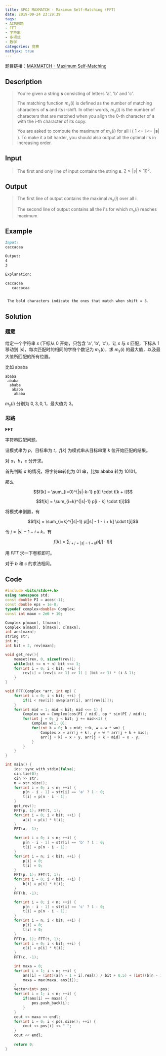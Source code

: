 ```yaml
---
title: SPOJ MAXMATCH - Maximum Self-Matching (FFT)
date: 2019-09-24 23:29:39
tags:
- ACM刷题
- FFT
- 字符串
- 多项式
- 数学
categories: 竞赛
mathjax: true
---
```


题目链接：[MAXMATCH - Maximum Self-Matching](https://www.spoj.com/problems/MAXMATCH/en/)

## Description

> You're given a string **s** consisting of letters 'a', 'b' and 'c'.
> 
> The matching function $m_s( i )$ is defined as the number of matching characters of **s** and its i-shift. In other words, $m_s( i )$ is the number of characters that are matched when you align the 0-th character of **s** with the i-th character of its copy.
> 
> You are asked to compute the maximum of $m_s( i )$ for all i ( 1 <= i <= |**s**| ). To make it a bit harder, you should also output all the optimal i's in increasing order.

<!--more-->

## Input
> The first and only line of input contains the string **s**. $2 \le |s| \le 10^5$.

## Output
> The first line of output contains the maximal $m_s( i )$ over all i.
> 
> The second line of output contains all the i's for which $m_s( i )$ reaches maximum.

## Example

```markdown
Input:
caccacaa

Output:
4
3

Explanation:

caccacaa
   caccacaa


 The bold characters indicate the ones that match when shift = 3.
```


## Solution

### 题意

给定一个字符串 $s$ (下标从 $0$ 开始，只包含 'a', 'b', 'c')，让 $s$ 与 $s$ 匹配，下标从 $1$ 移动到 $|s|$，每次匹配时的相同的字符个数记为 $m_s( i )$，求 $m_s( i )$ 的最大值，以及最大值所匹配的所有位置。

比如 ababa

```
ababa
 ababa
  ababa
   ababa
    ababa
```

$m_s( i )$ 分别为 $0, 3, 0, 1$，最大值为 $3$。

### 思路

**FFT**

字符串匹配问题。

设模式串为 $p$，目标串为 $t$，$f[k]$ 为模式串从目标串第 $k$ 位开始匹配的结果。

对 $a$，$b$，$c$ 分开求。

首先判断 $a$ 的情况，将字符串转化为 01 串，比如 ababa 转为 10101。

那么

$$f[k] = \sum_{i=0}^{|s|-k-1} p[i] \cdot t[k + i]$$

$$f[k] = \sum_{i=k}^{|s|-1} p[i - k] \cdot t[i]$$

将模式串倒置，有

$$f[k] = \sum_{i=k}^{|s|-1} p[|s| - 1 - i + k] \cdot t[i]$$

令 $j = |s| - 1 - i + k$，有

$$f[k] = \sum_{i+j=|s|-1+k} p[j] \cdot t[i]$$

用 $FFT$ 求一下卷积即可。

对于 $b$ 和 $c$ 的求法相同。

## Code

```cpp
#include <bits/stdc++.h>
using namespace std;
const double PI = acos(-1);
const double eps = 1e-8;
typedef complex<double> Complex;
const int maxn = 2e6 + 10;

Complex p[maxn], t[maxn];
Complex a[maxn], b[maxn], c[maxn];
int ans[maxn];
string str;
int n;
int bit = 2, rev[maxn];

void get_rev(){
    memset(rev, 0, sizeof(rev));
    while(bit <= n + n) bit <<= 1;
    for(int i = 0; i < bit; ++i) {
        rev[i] = (rev[i >> 1] >> 1) | (bit >> 1) * (i & 1);
    }
}

void FFT(Complex *arr, int op) {
    for(int i = 0; i < bit; ++i) {
        if(i < rev[i]) swap(arr[i], arr[rev[i]]);
    }
    for(int mid = 1; mid < bit; mid <<= 1) {
        Complex wn = Complex(cos(PI / mid), op * sin(PI / mid));
        for(int j = 0; j < bit; j += mid<<1) {
            Complex w(1, 0);
            for(int k = 0; k < mid; ++k, w = w * wn) {
                Complex x = arr[j + k], y = w * arr[j + k + mid];
                arr[j + k] = x + y, arr[j + k + mid] = x - y;
            }
        }
    }
}

int main() {
    ios::sync_with_stdio(false);
    cin.tie(0);
    cin >> str;
    n = str.size();
    for(int i = 0; i < n; ++i) {
        p[n - i - 1] = str[i] == 'a' ? 1 : 0;
        t[i] = p[n - i - 1];
    }
    get_rev();
    FFT(p, 1); FFT(t, 1);
    for(int i = 0; i < bit; ++i) {
        a[i] = p[i] * t[i];
    }
    FFT(a, -1);

    for(int i = 0; i < n; ++i) {
        p[n - i - 1] = str[i] == 'b' ? 1 : 0;
        t[i] = p[n - i - 1];
    }
    for(int i = n; i < bit; ++i) {
        p[i] = 0;
        t[i] = 0;
    }
    FFT(p, 1); FFT(t, 1);
    for(int i = 0; i < bit; ++i) {
        b[i] = p[i] * t[i];
    }
    FFT(b, -1);

    for(int i = 0; i < n; ++i) {
        p[n - i - 1] = str[i] == 'c' ? 1 : 0;
        t[i] = p[n - i - 1];
    }
    for(int i = n; i < bit; ++i) {
        p[i] = 0;
        t[i] = 0;
    }
    FFT(p, 1); FFT(t, 1);
    for(int i = 0; i < bit; ++i) {
        c[i] = p[i] * t[i];
    }
    FFT(c, -1);

    int maxa = 0;
    for(int i = 1; i < n; ++i) {
        ans[i] = (int)(a[n - 1 + i].real() / bit + 0.5) + (int)(b[n - 1 + i].real() / bit + 0.5) + (int)(c[n - 1 + i].real() / bit + 0.5); 
        maxa = max(maxa, ans[i]);
    }
    vector<int> pos;
    for(int i = 1; i < n; ++i) {
        if(ans[i] == maxa) {
            pos.push_back(i);
        }
    }
    cout << maxa << endl;
    for(int i = 0; i < pos.size(); ++i) {
        cout << pos[i] << " ";
    }
    cout << endl;
    
    return 0;
}
```